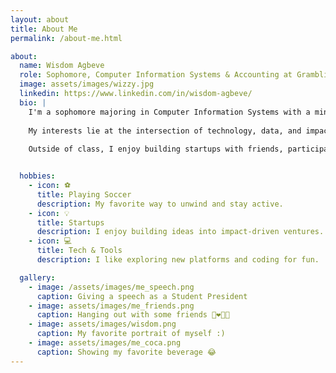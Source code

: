 ```yaml
---
layout: about
title: About Me
permalink: /about-me.html

about:
  name: Wisdom Agbeve
  role: Sophomore, Computer Information Systems & Accounting at Grambling State University
  image: assets/images/wizzy.jpg
  linkedin: https://www.linkedin.com/in/wisdom-agbeve/
  bio: |
    I'm a sophomore majoring in Computer Information Systems with a minor in Accounting at Grambling State University. I expect to graduate in 2028.
  
    My interests lie at the intersection of technology, data, and impact—exploring how digital tools, from software platforms to smart systems, can address real-world challenges like food insecurity and financial inclusion.
  
    Outside of class, I enjoy building startups with friends, participating in pitch competitions, and helping others grow through mentorship and collaborative learning. I’m also passionate about using data and tech to make meaningful change in underserved communities.


  hobbies:
    - icon: ⚽
      title: Playing Soccer
      description: My favorite way to unwind and stay active.
    - icon: 💡
      title: Startups
      description: I enjoy building ideas into impact-driven ventures.
    - icon: 💻
      title: Tech & Tools
      description: I like exploring new platforms and coding for fun.

  gallery:
    - image: /assets/images/me_speech.png
      caption: Giving a speech as a Student President
    - image: assets/images/me_friends.png
      caption: Hanging out with some friends 👩‍❤️‍💋‍👨
    - image: assets/images/wisdom.png
      caption: My favorite portrait of myself :)
    - image: assets/images/me_coca.png
      caption: Showing my favorite beverage 😂
---
```

